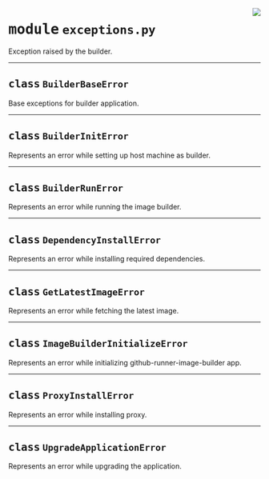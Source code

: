 <!-- markdownlint-disable -->

<a href="../src/exceptions.py#L0"><img align="right" style="float:right;" src="https://img.shields.io/badge/-source-cccccc?style=flat-square"></a>

# <kbd>module</kbd> `exceptions.py`
Exception raised by the builder. 



---

## <kbd>class</kbd> `BuilderBaseError`
Base exceptions for builder application. 





---

## <kbd>class</kbd> `BuilderInitError`
Represents an error while setting up host machine as builder. 





---

## <kbd>class</kbd> `BuilderRunError`
Represents an error while running the image builder. 





---

## <kbd>class</kbd> `DependencyInstallError`
Represents an error while installing required dependencies. 





---

## <kbd>class</kbd> `GetLatestImageError`
Represents an error while fetching the latest image. 





---

## <kbd>class</kbd> `ImageBuilderInitializeError`
Represents an error while initializing github-runner-image-builder app. 





---

## <kbd>class</kbd> `ProxyInstallError`
Represents an error while installing proxy. 





---

## <kbd>class</kbd> `UpgradeApplicationError`
Represents an error while upgrading the application. 





